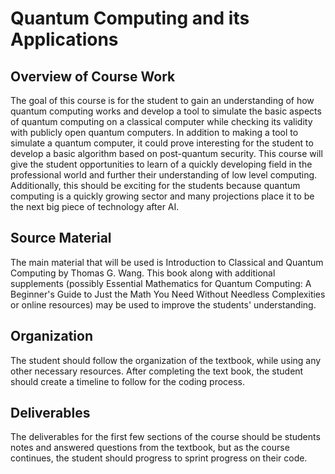# Quantum Computing and its Applications

## Overview of Course Work

The goal of this course is for the student to gain an understanding of how quantum computing works and develop a tool to simulate the basic aspects of quantum computing on a classical computer while checking its validity with publicly open quantum computers. In addition to making a tool to simulate a quantum computer, it could prove interesting for the student to develop a basic algorithm based on post-quantum security. This course will give the student opportunities to learn of a quickly developing field in the professional world and further their understanding of low level computing. Additionally, this should be exciting for the students because quantum computing is a quickly growing sector and many projections place it to be the next big piece of technology after AI.

## Source Material

The main material that will be used is Introduction to Classical and Quantum Computing by Thomas G. Wang. This book along with additional supplements (possibly Essential Mathematics for Quantum Computing: A Beginner's Guide to Just the Math You Need Without Needless Complexities or online resources) may be used to improve the students' understanding. 

## Organization

The student should follow the organization of the textbook, while using any other necessary resources. After completing the text book, the student should create a timeline to follow for the coding process.

## Deliverables

The deliverables for the first few sections of the course should be students notes and answered questions from the textbook, but as the course continues, the student should progress to sprint progress on their code. 
